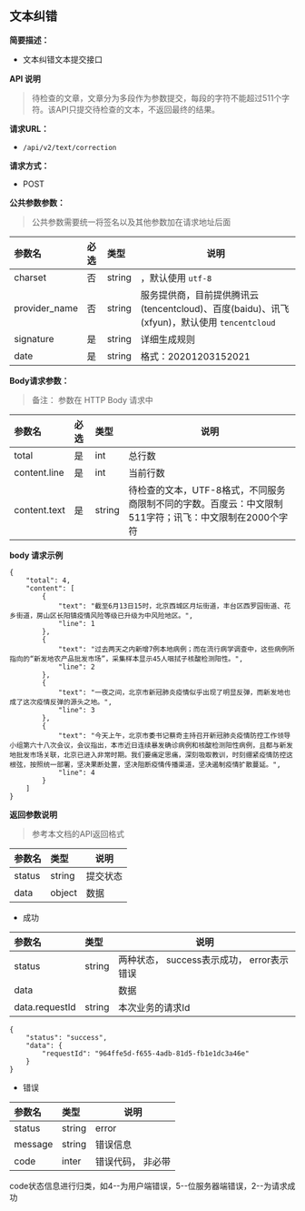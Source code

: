 ## 文本纠错

**简要描述：** 

- 文本纠错文本提交接口

**API 说明**

> 待检查的文章，文章分为多段作为参数提交，每段的字符不能超过511个字符。该API只提交待检查的文本，不返回最终的结果。

**请求URL：** 
-  ` /api/v2/text/correction `
  

**请求方式：**
- POST 

**公共参数参数：** 

> 公共参数需要统一将签名以及其他参数加在请求地址后面

|参数名|必选|类型|说明|
|:----    |:---|:----- |-----   |
|charset |否  |string | ，默认使用 `utf-8 `    |
|provider_name |否  |string | 服务提供商，目前提供腾讯云(tencentcloud)、百度(baidu)、讯飞(xfyun)，默认使用 `tencentcloud`    |
|signature |是  |string | 详细生成规则    |
|date | 是  |string | 格式：20201203152021    |

**Body请求参数：** 

> 备注： 参数在 HTTP Body 请求中

|参数名|必选|类型|说明|
|:----    |:---|:----- |-----   |
|total |是  |int |总行数   |
|content.line |是  |int |当前行数   |
|content.text |是  |string |待检查的文本，UTF-8格式，不同服务商限制不同的字数。百度云：中文限制511字符；讯飞：中文限制在2000个字符   |

 **body 请求示例**

```
{
    "total": 4,
    "content": [
        {
            "text": "截至6月13日15时，北京西城区月坛街道，丰台区西罗园街道、花乡街道，房山区长阳镇疫情风险等级已升级为中风险地区。",
            "line": 1
        },
        {
            "text": "过去两天之内新增7例本地病例；而在流行病学调查中，这些病例所指向的“新发地农产品批发市场”，采集样本显示45人咽拭子核酸检测阳性。",
            "line": 2
        },
        {
            "text": "一夜之间，北京市新冠肺炎疫情似乎出现了明显反弹，而新发地也成了这次疫情反弹的源头之地。",
            "line": 3
        },
        {
            "text": "今天上午，北京市委书记蔡奇主持召开新冠肺炎疫情防控工作领导小组第六十八次会议，会议指出，本市近日连续暴发确诊病例和核酸检测阳性病例，且都与新发地批发市场关联，北京已进入非常时期。我们要痛定思痛，深刻吸取教训，时刻绷紧疫情防控这根弦，按照统一部署，坚决果断处置，坚决阻断疫情传播渠道，坚决遏制疫情扩散蔓延。",
            "line": 4
        }
    ]
}
```

 **返回参数说明** 

> 参考本文档的API返回格式

|参数名|类型|说明|
|:-----  |:-----|-----                           |
|status |string   |提交状态  |
|data |object   | 数据 |


- 成功

|参数名|类型|说明|
|:-----  |:-----|-----                           |
|status | string   | 两种状态， success表示成功， error表示错误 |
|data|    | 数据 |
|data.requestId|  string  | 本次业务的请求Id |

```
{
    "status": "success",
    "data": {
        "requestId": "964ffe5d-f655-4adb-81d5-fb1e1dc3a46e"
    }
}
```

- 错误

|参数名|类型|说明|
|:-----  |:-----|-----                           |
|status | string   | error |
|message|  string  | 错误信息 |
|code|  inter  | 错误代码， 非必带 |

code状态信息进行归类，如4--为用户端错误，5--位服务器端错误，2--为请求成功